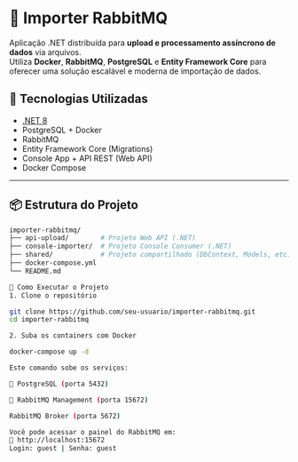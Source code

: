 # 🐇 Importer RabbitMQ

Aplicação .NET distribuída para **upload e processamento assíncrono de dados** via arquivos.  
Utiliza **Docker**, **RabbitMQ**, **PostgreSQL** e **Entity Framework Core** para oferecer uma solução escalável e moderna de importação de dados.

## 🧩 Tecnologias Utilizadas

- [.NET 8](https://dotnet.microsoft.com/)
- PostgreSQL + Docker
- RabbitMQ
- Entity Framework Core (Migrations)
- Console App + API REST (Web API)
- Docker Compose

---

## 📦 Estrutura do Projeto

```bash
importer-rabbitmq/
├── api-upload/        # Projeto Web API (.NET)
├── console-importer/  # Projeto Console Consumer (.NET)
├── shared/            # Projeto compartilhado (DbContext, Models, etc)
├── docker-compose.yml
└── README.md

🚀 Como Executar o Projeto
1. Clone o repositório

git clone https://github.com/seu-usuario/importer-rabbitmq.git
cd importer-rabbitmq

2. Suba os containers com Docker

docker-compose up -d

Este comando sobe os serviços:

🐘 PostgreSQL (porta 5432)

🐇 RabbitMQ Management (porta 15672)

RabbitMQ Broker (porta 5672)

Você pode acessar o painel do RabbitMQ em:
📍 http://localhost:15672
Login: guest | Senha: guest
